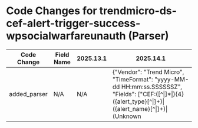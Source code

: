 # Code Changes for trendmicro-ds-cef-alert-trigger-success-wpsocialwarfareunauth (Parser)

| Code Change | Field Name | 2025.13.1 | 2025.14.1 |
|-------------|------------|-----------|------------|
| added_parser | N/A | N/A | {"Vendor": "Trend Micro", "TimeFormat": "yyyy-MM-dd HH:mm:ss.SSSSSSZ", "Fields": ["CEF:([^\|]*\|){4}({alert_type}[^\|]+)\|({alert_name}[^\|]+)\|(Unknown|({alert_severity}[^\|]+))", "\WeventId=({alert_id}\d+)", "\Wdvc=({host}[^=]+?)(\s+\w+=|\s*$|\s*\")", "\Wdvchost=({host}[^=]+?)(\s+\w+=|\s*$|\s*\")", "rt=({time}\w+\s+\d\d \d\d\d\d \d\d:\d\d:\d\d \S+)", "\sshost=(((\d{1,3}\.){3}\d{1,3}|({src_host}[\w\-.]+))|({additional_info}[^@]+@[^\s]+))\s+\w+=", "\sdhost=((\d{1,3}\.){3}\d{1,3}|({dest_host}[\w\-.]+))\s+\w+=", "\Wapp=({app}[^=]+?)(\s+\w+=|\s*$|\s*\")", "\Wdst=(::|({dest_ip}((([0-9a-fA-F.]{0,4}):{1,2}){1,7}([0-9a-fA-F]){0,4})|(((25[0-5]|(2[0-4]|1\d|[0-9]|)\d)\.?\b){4}))(:({dest_port}\d+))?)\s", "\Wdpt=({dest_port}\d+)", "\Wsrc=(::|({src_ip}((([0-9a-fA-F.]{0,4}):{1,2}){1,7}([0-9a-fA-F]){0,4})|(((25[0-5]|(2[0-4]|1\d|[0-9]|)\d)\.?\b){4}))(:({src_port}\d+))?)\s", "\Wspt=({src_port}\d+)", "\Wact=(Unknown|({result}[^=]+?))(?:\s+\w+=|\s*$|\s*\")", "\Wcn3=({threat_type}[^=]+?)(\s+\w+=|\s*$|\s*\")", "\Wrequest=\"*(|({malware_url}[^\"]+?))(\s+\w+=|\s*$|\s*\"|\u201d\]+\s+\w+=)", "\WdeviceProcessName=({process_path}({process_dir}[^=]*?)({process_name}[^\/\\=]+?))(\s+\w+=|\s*$|\s*\")", "\sduser=((\d{1,3}\.){3}\d{1,3}|({email_address}[^@\s]+@[^\.\s]+\.[^\s]+?)|((({email_domain}[^\s\\\/=]+)[\\\/]+)?({user}[\w\.\-\!\#\^\~]{1,40}\$?)))(\s+\w+=|\s*$)", "\sfilePath=({malware_url}[^=]+?)(\s+\w+=|\s*$)", "\sfileHash=({hash_md5}\w+)(\s+\w+=|\s*$)"], "Name": "trendmicro-ds-cef-alert-trigger-success-wpsocialwarfareunauth", "ParserVersion": "v1.0.0", "Product": "Deep Security", "Conditions": ["CEF:", "WordPress Social Warfare Unauthenticated Settings Update Vulnerability (CVE-2019-9978)"]} |